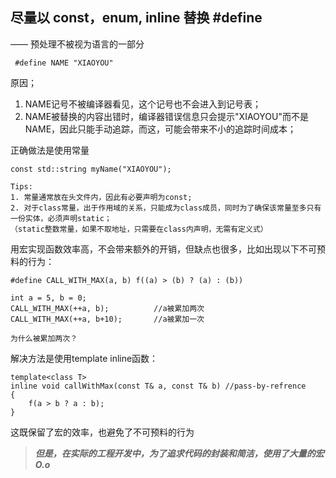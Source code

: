 
## 尽量以 const，enum, inline 替换 #define
 —— 预处理不被视为语言的一部分

```
 #define NAME "XIAOYOU"
```

原因；
1. NAME记号不被编译器看见，这个记号也不会进入到记号表；
2. NAME被替换的内容出错时，编译器错误信息只会提示"XIAOYOU"而不是NAME，因此只能手动追踪，而这，可能会带来不小的追踪时间成本；

正确做法是使用常量
```
const std::string myName("XIAOYOU");

Tips:
1. 常量通常放在头文件内，因此有必要声明为const;
2. 对于class常量，出于作用域的关系，只能成为class成员，同时为了确保该常量至多只有一份实体，必须声明static；
（static整数常量，如果不取地址，只需要在class内声明，无需有定义式）

```



用宏实现函数效率高，不会带来额外的开销，但缺点也很多，比如出现以下不可预料的行为：
```
#define CALL_WITH_MAX(a, b) f((a) > (b) ? (a) : (b))

int a = 5, b = 0;
CALL_WITH_MAX(++a, b);          //a被累加两次
CALL_WITH_MAX(++a, b+10);       //a被累加一次

为什么被累加两次？
```

解决方法是使用template inline函数：
```
template<class T>
inline void callWithMax(const T& a, const T& b) //pass-by-refrence
{
    f(a > b ? a : b);
}
```
这既保留了宏的效率，也避免了不可预料的行为

> ***但是，在实际的工程开发中，为了追求代码的封装和简洁，使用了大量的宏 O.o***